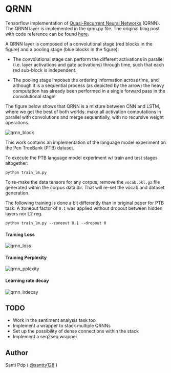 # QRNN

Tensorflow implementation of [Quasi-Recurrent Neural Networks](https://arxiv.org/abs/1611.01576) (QRNN). The QRNN layer is implemented in the qrnn.py file.
The original blog post with code reference can be found [here](http://metamind.io/research/new-neural-network-building-block-allows-faster-and-more-accurate-text-understanding/).

A QRNN layer is composed of a convolutional stage (red blocks in the figure) and a pooling stage (blue blocks in the figure):

* The convolutional stage can perform the different activations in parallel (i.e. layer activations and gate activations) through time, such that each red sub-block is independent.

* The pooling stage imposes the ordering information across time, and although it is a sequential process (as depicted by the arrow) the heavy computation has already been performed in a single forward pass in the convolutional stage!

The figure below shows that QRNN is a mixture between CNN and LSTM, where we get the best of both worlds: make all activation computations in parallel with convolutions and merge sequentially, with no recursive weight operations.

![qrnn_block](assets/qrnn_block.png)

This work contains an implementation of the language model experiment on the Pen TreeBank (PTB) dataset.

To execute the PTB language model experiment w/ train and test stages altogether:

`python train_lm.py`

To re-make the data tensors for any corpus, remove the `vocab.pkl.gz` file generated
within the corpus data dir. That will re-set the vocab and dataset generation.

The following training is done a bit differently than in original paper for PTB task:
A zoneout factor of `0.1` was applied without dropout between hidden layers nor L2 reg.

`python train_lm.py --zoneout 0.1 --dropout 0`

#### Training Loss

![qrnn_loss](assets/qrnn_loss.png)

#### Training Perplexity

![qrnn_pplexity](assets/qrnn_pplexity.png)

#### Learning rate decay

![qrnn_lrdecay](assets/qrnn_lrdecay.png)

## TODO

* Work in the sentiment analysis task too
* Implement a wrapper to stack multiple QRNNs
* Set up the possibility of dense connections within the stack
* Implement a seq2seq wrapper

##  Author

Santi Pdp ( [@santty128](https://twitter.com/santty128) )
